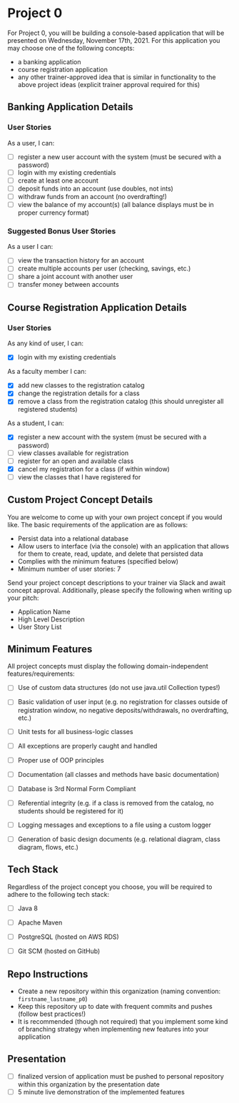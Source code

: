 # Project 0
For Project 0, you will be building a console-based application that will be presented on Wednesday, November 17th, 2021. For this application you may choose one of the following concepts:
- a banking application
- course registration application
- any other trainer-approved idea that is similar in functionality to the above project ideas (explicit trainer approval required for this)

## Banking Application Details

### User Stories
As a user, I can:
- [ ] register a new user account with the system (must be secured with a password)
- [ ] login with my existing credentials
- [ ] create at least one account
- [ ] deposit funds into an account (use doubles, not ints)
- [ ] withdraw funds from an account (no overdrafting!)
- [ ] view the balance of my account(s) (all balance displays must be in proper currency format)

### Suggested Bonus User Stories
As a user I can:
- [ ] view the transaction history for an account
- [ ] create multiple accounts per user (checking, savings, etc.)
- [ ] share a joint account with another user
- [ ] transfer money between accounts

## Course Registration Application Details

### User Stories

As any kind of user, I can:
- [x] login with my existing credentials

As a faculty member I can:
- [x] add new classes to the registration catalog
- [x] change the registration details for a class
- [x] remove a class from the registration catalog (this should unregister all registered students)

As a student, I can:
- [x] register a new account with the system (must be secured with a password)
- [ ] view classes available for registration
- [ ] register for an open and available class
- [x] cancel my registration for a class (if within window)
- [ ] view the classes that I have registered for

## Custom Project Concept Details

You are welcome to come up with your own project concept if you would like. The basic requirements of the application are as follows:
- Persist data into a relational database
- Allow users to interface (via the console) with an application that allows for them to create, read, update, and delete that persisted data
- Complies with the minimum features (specified below)
- Minimum number of user stories: 7

Send your project concept descriptions to your trainer via Slack and await concept approval. Additionally, please specify the following when writing up your pitch:
- Application Name
- High Level Description
- User Story List

## Minimum Features

All project concepts must display the following domain-independent features/requirements:

- [ ] Use of custom data structures (do not use java.util Collection types!)
- [ ] Basic validation of user input (e.g. no registration for classes outside of registration window, no negative deposits/withdrawals, no overdrafting, etc.)
- [ ] Unit tests for all business-logic classes
- [ ] All exceptions are properly caught and handled
- [ ] Proper use of OOP principles
- [ ] Documentation (all classes and methods have basic documentation)
- [ ] Database is 3rd Normal Form Compliant
- [ ] Referential integrity (e.g. if a class is removed from the catalog, no students should be registered for it)
- [ ] Logging messages and exceptions to a file using a custom logger
- [ ] Generation of basic design documents (e.g. relational diagram, class diagram, flows, etc.)


## Tech Stack

Regardless of the project concept you choose, you will be required to adhere to the following tech stack:

- [ ] Java 8
- [ ] Apache Maven
- [ ] PostgreSQL (hosted on AWS RDS)
- [ ] Git SCM (hosted on GitHub)


## Repo Instructions
- Create a new repository within this organization (naming convention: `firstname_lastname_p0`)
- Keep this repository up to date with frequent commits and pushes (follow best practices!)
- It is recommended (though not required) that you implement some kind of branching strategy when implementing new features into your application

## Presentation
- [ ] finalized version of application must be pushed to personal repository within this organization by the presentation date
- [ ] 5 minute live demonstration of the implemented features